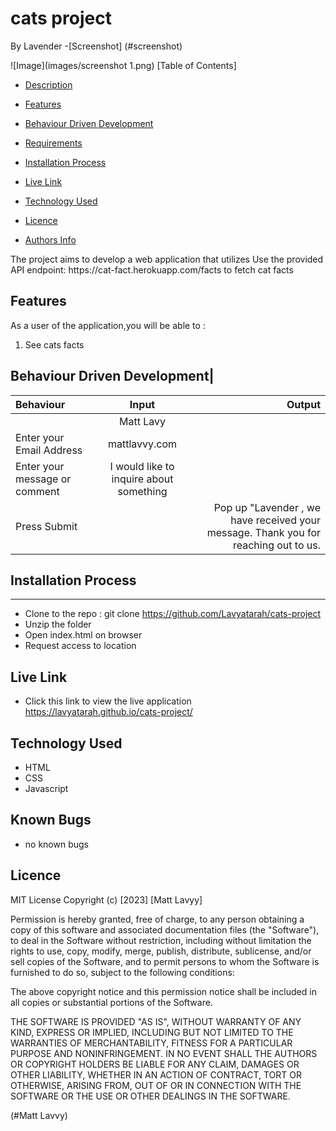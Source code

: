 # cats project
By Lavender 
-[Screenshot] (#screenshot)

![Image](images/screenshot 1.png)
 [Table of Contents]
- [Description](#description)
 - [Features](#features)
 - [Behaviour Driven Development](#Behaviour-Driven-Development)

 - [Requirements](#requirements)
 - [Installation Process](#installation-Process)
 - [Live Link](#Live-Link)
  - [Technology  Used](#technology-Used)
 - [Licence](#licence)
 - [Authors Info](#Authors-Info)

  <p>The project aims to develop a web application that utilizes Use the provided API endpoint: https://cat-fact.herokuapp.com/facts to fetch cat facts</p>

## Features
As a user of the application,you will be able to :
1. See cats facts


## Behaviour Driven Development|
| Behaviour      | Input        | Output       |
| :------------- | :----------: | -----------: |
|   |   Matt Lavy |     |
| Enter your Email Address  | mattlavvy.com |   |
| Enter your message or comment   |  I would like to inquire about something     |     |
| Press Submit|     |Pop up "Lavender , we have received your message. Thank you for reaching out to us.|

 ## Installation Process
 ****
* Clone to the repo : git clone https://github.com/Lavyatarah/cats-project
* Unzip the folder
* Open index.html on browser
* Request access to location


## Live Link
- Click this link to view the live application  https://lavyatarah.github.io/cats-project/


## Technology  Used
* HTML 
* CSS 
* Javascript



## Known Bugs
* no known bugs


## Licence
MIT License
Copyright (c) [2023] [Matt Lavyy]
<p>Permission is hereby granted, free of charge, to any person obtaining a copy
of this software and associated documentation files (the "Software"), to deal
in the Software without restriction, including without limitation the rights
to use, copy, modify, merge, publish, distribute, sublicense, and/or sell
copies of the Software, and to permit persons to whom the Software is
furnished to do so, subject to the following conditions:</p>
<p>The above copyright notice and this permission notice shall be included in all
copies or substantial portions of the Software.</p>
<p>THE SOFTWARE IS PROVIDED "AS IS", WITHOUT WARRANTY OF ANY KIND, EXPRESS OR
IMPLIED, INCLUDING BUT NOT LIMITED TO THE WARRANTIES OF MERCHANTABILITY,
FITNESS FOR A PARTICULAR PURPOSE AND NONINFRINGEMENT. IN NO EVENT SHALL THE
AUTHORS OR COPYRIGHT HOLDERS BE LIABLE FOR ANY CLAIM, DAMAGES OR OTHER
LIABILITY, WHETHER IN AN ACTION OF CONTRACT, TORT OR OTHERWISE, ARISING FROM,
OUT OF OR IN CONNECTION WITH THE SOFTWARE OR THE USE OR OTHER DEALINGS IN THE
SOFTWARE. </p>
(#Matt Lavvy)

